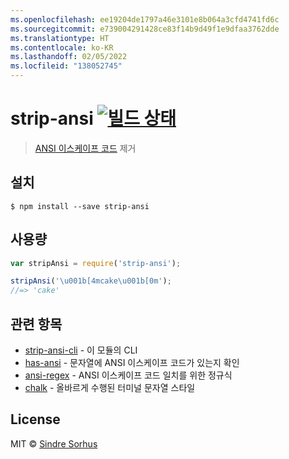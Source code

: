 ```yaml
---
ms.openlocfilehash: ee19204de1797a46e3101e8b064a3cfd4741fd6c
ms.sourcegitcommit: e739004291428ce83f14b9d49f1e9dfaa3762dde
ms.translationtype: HT
ms.contentlocale: ko-KR
ms.lasthandoff: 02/05/2022
ms.locfileid: "138052745"
---
```

# <a name="strip-ansi-build-statushttpstravis-ciorgchalkstrip-ansi"></a>strip-ansi [![빌드 상태](https://travis-ci.org/chalk/strip-ansi.svg?branch=master)](https://travis-ci.org/chalk/strip-ansi)

> [ANSI 이스케이프 코드](http://en.wikipedia.org/wiki/ANSI_escape_code) 제거


## <a name="install"></a>설치

```
$ npm install --save strip-ansi
```


## <a name="usage"></a>사용량

```js
var stripAnsi = require('strip-ansi');

stripAnsi('\u001b[4mcake\u001b[0m');
//=> 'cake'
```


## <a name="related"></a>관련 항목

- [strip-ansi-cli](https://github.com/chalk/strip-ansi-cli) - 이 모듈의 CLI
- [has-ansi](https://github.com/chalk/has-ansi) - 문자열에 ANSI 이스케이프 코드가 있는지 확인
- [ansi-regex](https://github.com/chalk/ansi-regex) - ANSI 이스케이프 코드 일치를 위한 정규식
- [chalk](https://github.com/chalk/chalk) - 올바르게 수행된 터미널 문자열 스타일


## <a name="license"></a>License

MIT © [Sindre Sorhus](http://sindresorhus.com)
